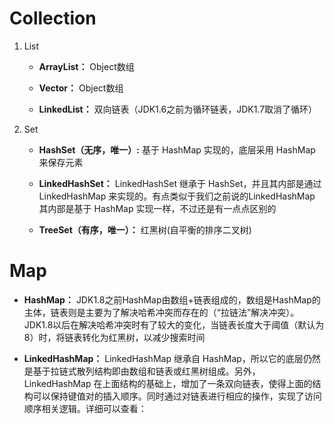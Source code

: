 Collection
====

 1. List
    
    *  **ArrayList：** Object数组
    
    *  **Vector：** Object数组
    
    *  **LinkedList：** 双向链表（JDK1.6之前为循环链表，JDK1.7取消了循环）
    
 2. Set
    
    *  **HashSet（无序，唯一）:** 基于 HashMap 实现的，底层采用 HashMap 来保存元素
    
    *  **LinkedHashSet：** LinkedHashSet 继承于 HashSet，并且其内部是通过 LinkedHashMap 来实现的。有点类似于我们之前说的LinkedHashMap 其内部是基于 HashMap 实现一样，不过还是有一点点区别的
    
    *  **TreeSet（有序，唯一）：**  红黑树(自平衡的排序二叉树)

Map
====

* **HashMap：** JDK1.8之前HashMap由数组+链表组成的，数组是HashMap的主体，链表则是主要为了解决哈希冲突而存在的（“拉链法”解决冲突）。JDK1.8以后在解决哈希冲突时有了较大的变化，当链表长度大于阈值（默认为8）时，将链表转化为红黑树，以减少搜索时间
    
* **LinkedHashMap：** LinkedHashMap 继承自 HashMap，所以它的底层仍然是基于拉链式散列结构即由数组和链表或红黑树组成。另外，LinkedHashMap 在上面结构的基础上，增加了一条双向链表，使得上面的结构可以保持键值对的插入顺序。同时通过对链表进行相应的操作，实现了访问顺序相关逻辑。详细可以查看：
